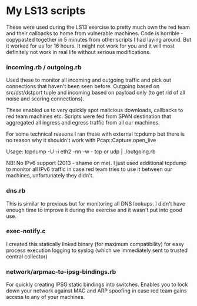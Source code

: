 My LS13 scripts
===============

These were used during the LS13 exercise to pretty much own the red team and their callbacks to home from vulnerable machines. Code is horrible - copypasted together in 5 minutes from other scripts I had laying around. But it worked for us for 16 hours. It might not work for you and it will most definitely not work in real life without serious modifications.

### incoming.rb / outgoing.rb

Used these to monitor all incoming and outgoing traffic and pick out connections that haven't been seen before. Outgoing based on src/dst/dstport tuple and incoming based on payload only (to get rid of all noise and scoring connections).

These enabled us to very quickly spot malicious downloads, callbacks to red team machines etc. Scripts were fed from SPAN destination that aggregated all ingress and egress traffic from all our machines.

For some technical reasons I ran these with external tcpdump but there is no reason why it shouldn't work with Pcap::Capture.open_live

Usage: tcpdump -U -i eth2 -nn -w - tcp or udp | ./outgoing.rb

NB! No IPv6 support (2013 - shame on me). I just used additional tcpdump to monitor all IPv6 traffic in case red team tries to use it between our machines, unfortunately they didn't.

### dns.rb

This is similar to previous but for monitoring all DNS lookups. I didn't have enough time to improve it during the exercise and it wasn't put into good use.

### exec-notify.c

I created this statically linked binary (for maximum compatibility) for easy process execution logging to syslog (which we immediately sent to trusted central collector)

### network/arpmac-to-ipsg-bindings.rb

For quickly creating IPSG static bindings into switches. Enables you to lock down your network against MAC and ARP spoofing in case red team gains access to any of your machines.

